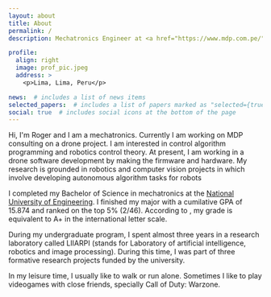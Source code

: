 ```yaml
---
layout: about
title: About
permalink: /
description: Mechatronics Engineer at <a href="https://www.mdp.com.pe/">MDP consulting</a>

profile:
  align: right
  image: prof_pic.jpeg
  address: >
    <p>Lima, Lima, Peru</p>

news:  # includes a list of news items
selected_papers:  # includes a list of papers marked as "selected={true}"
social: true  # includes social icons at the bottom of the page
---
```


Hi, I'm Roger and I am a mechatronics. Currently I am working on MDP consulting on a drone project. I am interested in control algorithm programming and robotics control theory. At present, I am working in a drone software development by making the firmware and hardware. My research is grounded in robotics and computer vision projects in which involve developing autonomous algorithm tasks for robots

I completed my Bachelor of Science in mechatronics at the [National University of Engineering](https://www.uni.edu.pe/). I finished my major with a cumilative GPA of 15.874 and ranked on the top 5% (2/46). According to , my grade is equivalent to A+ in the international letter scale.

During my undergraduate program, I spent almost three years in a research laboratory called LIIARPI (stands for Laboratory of artificial intelligence, robotics and image processing). During this time, I was part of three formative research projects funded by the university.

In my leisure time, I usually like to walk or run alone. Sometimes I like to play videogames with close friends, specially Call of Duty: Warzone. 
